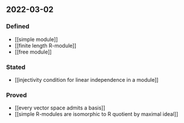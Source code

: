 ## 2022-03-02
### Defined
- [[simple module]]
- [[finite length R-module]]
- [[free module]]
### Stated
- [[injectivity condition for linear independence in a module]]
### Proved
- [[every vector space admits a basis]]
- [[simple R-modules are isomorphic to R quotient by maximal ideal]]